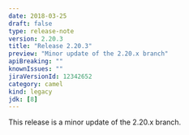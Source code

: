 ```yaml
---
date: 2018-03-25
draft: false 
type: release-note
version: 2.20.3
title: "Release 2.20.3"
preview: "Minor update of the 2.20.x branch"
apiBreaking: ""
knownIssues: ""
jiraVersionId: 12342652
category: camel
kind: legacy
jdk: [8]
---
```


This release is a minor update of the 2.20.x branch.
